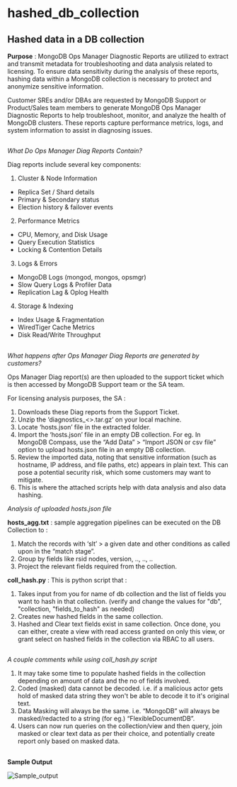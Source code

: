 # hashed_db_collection

## **Hashed data in a DB collection**

**Purpose** : MongoDB Ops Manager Diagnostic Reports are utilized to extract and transmit metadata for troubleshooting and data analysis related to licensing. To ensure data sensitivity during the analysis of these reports, hashing data within a MongoDB collection is necessary to protect and anonymize sensitive information.

Customer SREs and/or DBAs are requested by MongoDB Support or Product/Sales team members to generate MongoDB Ops Manager Diagnostic Reports to help troubleshoot, monitor, and analyze the health of MongoDB clusters. These reports capture performance metrics, logs, and system information to assist in diagnosing issues.

##

*What Do Ops Manager Diag Reports Contain?*

Diag reports include several key components:

1. Cluster & Node Information
- Replica Set / Shard details
- Primary & Secondary status
- Election history & failover events

2. Performance Metrics
- CPU, Memory, and Disk Usage
- Query Execution Statistics
- Locking & Contention Details

3. Logs & Errors
- MongoDB Logs (mongod, mongos, opsmgr)
- Slow Query Logs & Profiler Data
- Replication Lag & Oplog Health

4. Storage & Indexing
- Index Usage & Fragmentation
- WiredTiger Cache Metrics
- Disk Read/Write Throughput

##
*What happens after Ops Manager Diag Reports are generated by customers?*

Ops Manager Diag report(s) are then uploaded to the support ticket which is then accessed by MongoDB Support team or the SA team. 


For licensing analysis purposes, the SA :

1. Downloads these Diag reports from the Support Ticket.
2. Unzip the ‘diagnostics_<<date>>.tar.gz’ on your local machine.
3. Locate ‘hosts.json’ file in the extracted folder.
4. Import the ‘hosts.json’ file in an empty DB collection. For eg. In MongoDB Compass, use the “Add Data” > “Import JSON or csv file” option to upload hosts.json file in an empty DB collection.
5. Review the imported data, noting that sensitive information (such as hostname, IP address, and file paths, etc) appears in plain text. This can pose a potential security risk, which some customers may want to mitigate.
6. This is where the attached scripts help with data analysis and also data hashing.


*Analysis of uploaded hosts.json file*

**hosts_agg.txt** : sample aggregation pipelines can be executed on the DB Collection to :
1. Match the records with ‘slt’ > a given date and other conditions as called upon in the “match stage”. 
2. Group by fields like rsid nodes, version, .., .., ..
3. Project the relevant fields required from the collection.

**coll_hash.py** : This is python script that :
1. Takes input from you for name of db collection and the list of fields you want to hash in that collection. (verify and change the values for "db", "collection, "fields_to_hash" as needed)
2. Creates new hashed fields in the same collection.
3. Hashed and Clear text fields exist in same collection. Once done, you can either, create a view with read access granted on only this view, or grant select on hashed fields in the collection via RBAC to all users.

##
*A couple comments while using coll_hash.py script*
1. It may take some time to populate hashed fields in the collection depending on amount of data and the no of fields involved.
2. Coded (masked) data cannot be decoded. i.e. if a malicious actor gets hold of masked data string they won't be able to decode it to it's original text.
3. Data Masking will always be the same. i.e. “MongoDB” will always be masked/redacted to a string (for eg.) “FlexibleDocumentDB”.
4. Users can now run queries on the collection/view and then query, join masked or clear text data as per their choice, and potentially create report only based on masked data.


##
**Sample Output**

![Sample_output](https://github.com/user-attachments/assets/7939929b-01f4-4e09-a7de-b6081ef93360)



